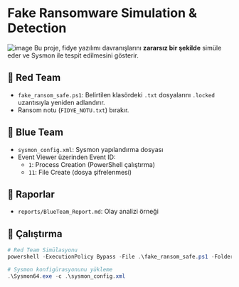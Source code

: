 # Fake Ransomware Simulation & Detection
![image](https://github.com/user-attachments/assets/cba01c98-69ab-41ba-a19d-63b2561b3995")
Bu proje, fidye yazılımı davranışlarını **zararsız bir şekilde** simüle eder ve Sysmon ile tespit edilmesini gösterir.

## 🔴 Red Team
- `fake_ransom_safe.ps1`: Belirtilen klasördeki `.txt` dosyalarını `.locked` uzantısıyla yeniden adlandırır.
- Ransom notu (`FIDYE_NOTU.txt`) bırakır.

## 🔵 Blue Team
- `sysmon_config.xml`: Sysmon yapılandırma dosyası
- Event Viewer üzerinden Event ID:
  - `1`: Process Creation (PowerShell çalıştırma)
  - `11`: File Create (dosya şifrelenmesi)

## 📂 Raporlar
- `reports/BlueTeam_Report.md`: Olay analizi örneği

## 🚀 Çalıştırma
```powershell
# Red Team Simülasyonu
powershell -ExecutionPolicy Bypass -File .\fake_ransom_safe.ps1 -Folder "C:\TestDosyalari"

# Sysmon konfigürasyonunu yükleme
.\Sysmon64.exe -c .\sysmon_config.xml

